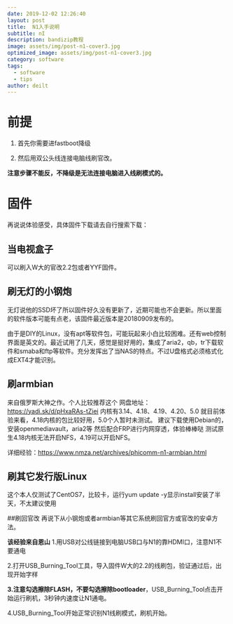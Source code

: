 ```yaml
---
date: 2019-12-02 12:26:40
layout: post
title:  N1入手说明
subtitle: nI
description: bandizip教程
image: assets/img/post-n1-cover3.jpg
optimized_image: assets/img/post-n1-cover3.jpg
category: software
tags:
  - software
  - tips
author: deilt
---
```



# 前提
1. 首先你需要进fastboot降级

2. 然后用双公头线连接电脑线刷官改。

**注意步骤不能反，不降级是无法连接电脑进入线刷模式的。**

# 固件
再说说体验感受，具体固件下载请去自行搜索下载：

## 当电视盒子
可以刷入W大的官改2.2包或者YYF固件。

## 刷无灯的小钢炮
无灯说他的SSD坏了所以固件好久没有更新了，近期可能也不会更新。所以里面的软件版本可能有点老，该固件最近版本是20180909发布的。

由于是DIY的Linux，没有apt等软件包，可能玩起来小白比较困难。还有web控制界面是英文的。最近试用了几天，感觉是挺好用的，集成了aria2，qb，tr下载软件和smaba和ftp等软件。充分发挥出了当NAS的特点。不过U盘格式必须格式化成EXT4才能识别。

## 刷armbian
来自俄罗斯大神之作。个人比较推荐这个
网盘地址：<https://yadi.sk/d/pHxaRAs-tZiei>
内核有3.14、4.18、4.19、4.20、5.0
就目前体验来看，4.18内核的包比较好用，5.0个人暂时未测试。
建议下载使用Debian的，安装openmediavault，aria2等
然后配合FRP进行内网穿透，体验棒棒哒
测试原生4.18内核无法开启NFS，4.19可以开启NFS。

详细经验：<https://www.nmza.net/archives/phicomm-n1-armbian.html>

## 刷其它发行版Linux
这个本人仅测试了CentOS7，比较卡，运行yum update -y显示install安装了半天，不太建议使用

##刷回官改
再说下从小钢炮或者armbian等其它系统刷回官方或官改的安卓方法。

**该经验来自恩山**
1.用USB对公线链接到电脑USB口与N1的靠HDMI口，注意N1不要通电

2.打开USB_Burning_Tool工具，导入固件W大的2.2的线刷包，验证通过后，出现开始字样

**3.注意勾选擦除FLASH，不要勾选擦除bootloader**，USB_Burning_Tool点击开始运行刷机，3秒钟内速度让N1通电。

4.USB_Burning_Tool开始正常识别N1线刷模式，刷机开始。
